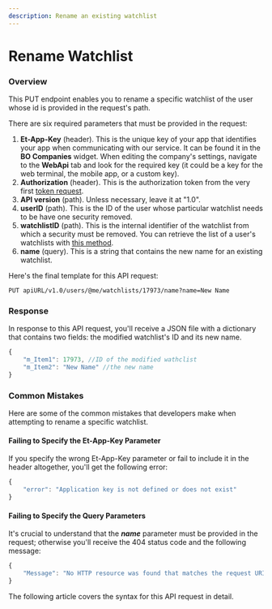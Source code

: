 ```yaml
---
description: Rename an existing watchlist
---
```


# Rename Watchlist

### Overview

This PUT endpoint enables you to rename a specific watchlist of the user whose id is provided in the request's path. 

There are six required parameters that must be provided in the request:

1. **Et-App-Key** \(header\). This is the unique key of your app that identifies your app when communicating with our service. It can be found it in the **BO Companies** widget. When editing the company's settings, navigate to the **WebApi** tab and look for the required key \(it could be a key for the web terminal, the mobile app, or a custom key\).
2. **Authorization** \(header\). This is the authorization token from the very first [token request]().
3. **API version** \(path\). Unless necessary, leave it at "1.0".
4. **userID** \(path\). This is the ID of the user whose particular watchlist needs to be have one security removed.
5. **watchlistID** \(path\). This is the internal identifier of the watchlist from which a security must be removed. You can retrieve the list of a user's watchlists with [this method](../get-users-watchlist/).
6. **name** \(query\). This is a string that contains the new name for an existing watchlist.

Here's the final template for this API request:

```text
PUT apiURL/v1.0/users/@me/watchlists/17973/name?name=New Name
```

### Response

In response to this API request, you'll receive a JSON file with a dictionary that contains two fields: the modified watchlist's ID and its new name.

```javascript
{
    "m_Item1": 17973, //ID of the modified wathclist
    "m_Item2": "New Name" //the new name
}
```

### Common Mistakes

Here are some of the common mistakes that developers make when attempting to rename a specific watchlist.

#### Failing to Specify the Et-App-Key Parameter

If you specify the wrong Et-App-Key parameter or fail to include it in the header altogether, you'll get the following error:

```javascript
{
    "error": "Application key is not defined or does not exist"
}
```

#### Failing to Specify the Query Parameters

It's crucial to understand that the _**name**_ parameter must be provided in the request; otherwise you'll receive the 404 status code and the following message:

```javascript
{
    "Message": "No HTTP resource was found that matches the request URI 'https://pub-api-et-demo-prod.etnasoft.us/api/v1.0/users/@me/watchlists/17973/name'."
}
```

The following article covers the syntax for this API request in detail.

